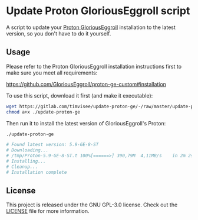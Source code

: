 # Update Proton GloriousEggroll script
A script to update your [Proton GloriousEggroll][proton-ge] installation to the latest
version, so you don't have to do it yourself.

## Usage
Please refer to the Proton GloriousEggroll installation instructions first to
make sure you meet all requirements:

https://github.com/GloriousEggroll/proton-ge-custom#installation

To use this script, download it first (and make it executable):

```bash
wget https://gitlab.com/timvisee/update-proton-ge/-/raw/master/update-proton-ge
chmod a+x ./update-proton-ge
```

Then run it to install the latest version of GloriousEggroll's Proton:

```bash
./update-proton-ge

# Found latest version: 5.9-GE-8-ST
# Downloading...
# /tmp/Proton-5.9-GE-8-ST.t 100%[======>] 390,79M  4,11MB/s    in 2m 2s
# Installing...
# Cleanup...
# Installation complete
```

## License
This project is released under the GNU GPL-3.0 license.
Check out the [LICENSE](LICENSE) file for more information.

[proton-ge]: https://github.com/GloriousEggroll/proton-ge-custom

